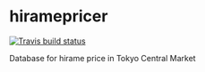 # hiramepricer
  <!-- badges: start -->
  [![Travis build status](https://travis-ci.com/akimanabe/hiramepricer.svg?branch=master)](https://travis-ci.com/akimanabe/hiramepricer)
  <!-- badges: end -->
Database for hirame price in Tokyo Central Market
